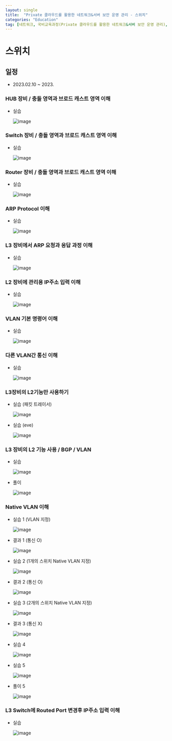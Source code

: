 ```yaml
---
layout: single
title:  "Private 클라우드를 활용한 네트워크&서버 보안 운영 관리 - 스위치"
categories: "Education"
tag: [네트워크, 국비교육과정(Private 클라우드를 활용한 네트워크&서버 보안 운영 관리), 스위치]
---
```


# 스위치
## 일정
  - 2023.02.10 ~ 2023.

### HUB 장비 / 충돌 영역과 브로드 캐스트 영역 이해

  - 실습

    ![image](https://user-images.githubusercontent.com/84834776/218347799-bea77a96-8ea5-4222-ab5d-d991fe337438.png)

### Switch 장비 / 충돌 영역과 브로드 캐스트 영역 이해

  - 실습
    
    ![image](https://user-images.githubusercontent.com/84834776/218347817-dc70665c-0a03-4b42-980e-64daf0d0fe52.png)

### Router 장비 / 충돌 영역과 브로드 캐스트 영역 이해

  - 실습
  
    ![image](https://user-images.githubusercontent.com/84834776/218350706-dd82db04-7eba-4d60-aaea-0b640e7e307f.png)

### ARP Protocol 이해

  - 실습

    ![image](https://user-images.githubusercontent.com/84834776/218355413-d78c4c89-1687-48ae-996d-32293619abfd.png)

### L3 장비에서 ARP 요청과 응답 과정 이해

  - 실습

    ![image](https://user-images.githubusercontent.com/84834776/218356739-e80557d0-6c09-4c7c-bdd2-35d19f17e830.png)

### L2 장비에 관리용 IP주소 입력 이해

  - 실습

    ![image](https://user-images.githubusercontent.com/84834776/218364455-fdad8c6b-e7ca-4425-a3ea-1ad7d58adc6d.png)
    
### VLAN 기본 명령어 이해

  - 실습

    ![image](https://user-images.githubusercontent.com/84834776/218376791-08d422e1-e540-438b-be35-a7b21d369cd3.png)
    
### 다른 VLAN간 통신 이해
  
  - 실습

    ![image](https://user-images.githubusercontent.com/84834776/218376872-58c55a43-7e8c-4d0a-88d2-9da8818b31d2.png)


### L3장비의 L2기능만 사용하기

  - 실습 (패킷 트레이서)

    ![image](https://user-images.githubusercontent.com/84834776/218390121-6ab425e6-565d-442c-9f98-e2d81bc7148f.png)

  - 실습 (eve)

    ![image](https://user-images.githubusercontent.com/84834776/218396640-81e354fc-959a-4803-bb36-4ad7cf3329c2.png)

### L3 장비의 L2 기능 사용 / BGP / VLAN

  - 실습

    ![image](https://user-images.githubusercontent.com/84834776/218616646-2aa60f99-0d56-48d9-a36a-776173491506.png)

  - 풀이

    ![image](https://user-images.githubusercontent.com/84834776/218616743-38b5d590-4a4c-4c13-b4b7-472841bdb8ae.png)

### Native VLAN 이해

  - 실습 1 (VLAN 지정)

    ![image](https://user-images.githubusercontent.com/84834776/218622678-d6f3a211-18dd-4100-9373-cdb735aa0266.png)

  - 결과 1 (통신 O)

    ![image](https://user-images.githubusercontent.com/84834776/218622784-5a2b63fe-9af4-46db-bde8-91bb0f4895ef.png)

  - 실습 2 (1개의 스위치 Native VLAN 지정)

    ![image](https://user-images.githubusercontent.com/84834776/218623006-f83308f8-3620-42b9-9492-b21ef993fdf4.png)

  - 결과 2 (통신 O)

    ![image](https://user-images.githubusercontent.com/84834776/218623214-a7106b49-d23a-4008-9a3d-b758fca1e4f9.png)

  - 실습 3 (2개의 스위치 Native VLAN 지정)

    ![image](https://user-images.githubusercontent.com/84834776/218623675-eda6dea0-a133-4ea5-8c86-76422b3c9ec5.png)

  - 결과 3 (통신 X)

    ![image](https://user-images.githubusercontent.com/84834776/218623717-bc3d7278-54f6-4010-9136-2222aafb12a1.png)

  - 실습 4

    ![image](https://user-images.githubusercontent.com/84834776/218638259-b1a8cb41-057e-44a9-bdf0-447d18a68811.png)

  - 실습 5

    ![image](https://user-images.githubusercontent.com/84834776/218654370-faacf706-faa6-4a04-9518-5e71f0c4f0bb.png)
    
  - 풀이 5

    ![image](https://user-images.githubusercontent.com/84834776/218654414-1a287fae-41ab-44bf-a252-f09c2ea98586.png)

### L3 Switch에 Routed Port 변경후 IP주소 입력 이해
  
  - 실습

    ![image](https://user-images.githubusercontent.com/84834776/218657815-87a622c4-3c12-4194-bc72-5c9b1cb1fec4.png)




